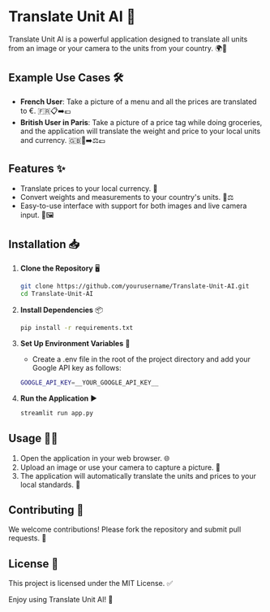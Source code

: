# Translate Unit AI 🚀

Translate Unit AI is a powerful application designed to translate all units from an image or your camera to the units from your country. 🌍📸

## Example Use Cases 🛠️
- **French User**: Take a picture of a menu and all the prices are translated to €. 🇫🇷📋➡️💶
- **British User in Paris**: Take a picture of a price tag while doing groceries, and the application will translate the weight and price to your local units and currency. 🇬🇧🛒➡️⚖️💷

## Features ✨
- Translate prices to your local currency. 💱
- Convert weights and measurements to your country's units. 📏⚖️
- Easy-to-use interface with support for both images and live camera input. 📱🖼️

## Installation 📥
1. **Clone the Repository** 🖥️
    ```sh
    git clone https://github.com/yourusername/Translate-Unit-AI.git
    cd Translate-Unit-AI
    ```

2. **Install Dependencies** 📦
    ```sh
    pip install -r requirements.txt
    ```

3. **Set Up Environment Variables** 🔧
    - Create a .env file in the root of the project directory and add your Google API key as follows:
    ```sh
    GOOGLE_API_KEY=__YOUR_GOOGLE_API_KEY__
    ```

4. **Run the Application** ▶️
    ```sh
    streamlit run app.py
    ```

## Usage 🧑‍💻
1. Open the application in your web browser. 🌐
2. Upload an image or use your camera to capture a picture. 📸
3. The application will automatically translate the units and prices to your local standards. 🔄

## Contributing 🤝
We welcome contributions! Please fork the repository and submit pull requests. 🙌

## License 📜
This project is licensed under the MIT License. ✅

Enjoy using Translate Unit AI! 🎉
